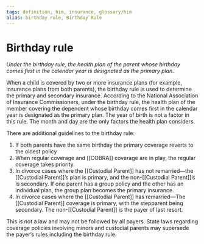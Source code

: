 ```yaml
---
tags: definition, him, insurance, glossary/him
alias: birthday rule, Birthday Rule
---
```

# Birthday rule
*Under the birthday rule, the health plan of the parent whose birthday comes first in the calendar year is designated as the primary plan.*

When a child is covered by two or more insurance plans (for example, insurance plans from both parents), the birthday rule is used to determine the primary and secondary insurance. According to the National Association of Insurance Commissioners, under the birthday rule, the health plan of the member covering the dependent whose birthday comes first in the calendar year is designated as the primary plan. The year of birth is not a factor in this rule. The month and day are the only factors the health plan considers.

There are additional guidelines to the birthday rule:
1. If both parents have the same birthday the primary coverage reverts to the oldest policy
2. When regular coverage and [[COBRA]] coverage are in play, the regular coverage takes priority.
3. In divorce cases where the [[Custodial Parent]] has not remarried—the [[Custodial Parent]]’s plan is primary, and the non-[[Custodial Parent]]’s is secondary. If one parent has a group policy and the other has an individual plan, the group plan becomes the primary insurance.
4. In divorce cases where the [[Custodial Parent]] has remarried—The [[Custodial Parent]] coverage is primary, with the stepparent being secondary. The non-[[Custodial Parent]] is the payer of last resort.

This is not a law and may not be followed by all payers. State laws regarding coverage policies involving minors and custodial parents may supersede the payer’s rules including the birthday rule.
